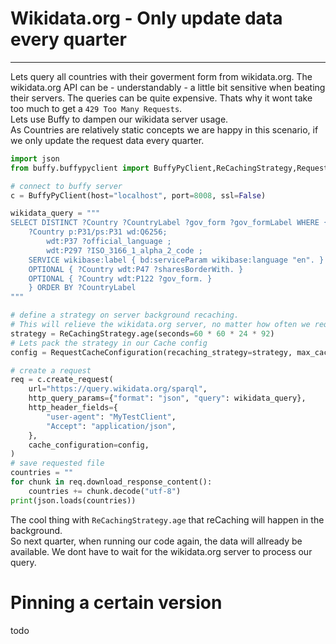 # Wikidata.org - Only update data every quarter

___

Lets query all countries with their goverment form from wikidata.org. 
The wikidata.org API can be - understandably - a little bit sensitive when beating their servers. 
The queries can be quite expensive. Thats why it wont take too much to get a `429 Too Many Requests`.  
Lets use Buffy to dampen our wikidata server usage.  
As Countries are relatively static concepts we are happy in this scenario, if we only update the request data every quarter.


```python
import json
from buffy.buffypyclient import BuffyPyClient,ReCachingStrategy,RequestCacheConfiguration

# connect to buffy server
c = BuffyPyClient(host="localhost", port=8008, ssl=False)

wikidata_query = """
SELECT DISTINCT ?Country ?CountryLabel ?gov_form ?gov_formLabel WHERE {
    ?Country p:P31/ps:P31 wd:Q6256;
        wdt:P37 ?official_language ;
        wdt:P297 ?ISO_3166_1_alpha_2_code ;
    SERVICE wikibase:label { bd:serviceParam wikibase:language "en". }
    OPTIONAL { ?Country wdt:P47 ?sharesBorderWith. }
    OPTIONAL { ?Country wdt:P122 ?gov_form. }
    } ORDER BY ?CountryLabel
"""

# define a strategy on server background recaching. 
# This will relieve the wikidata.org server, no matter how often we request the data.
strategy = ReCachingStrategy.age(seconds=60 * 60 * 24 * 92)
# Lets pack the strategy in our Cache config
config = RequestCacheConfiguration(recaching_strategy=strategy, max_cached_unpinned_versions=3)

# create a request
req = c.create_request(
    url="https://query.wikidata.org/sparql",
    http_query_params={"format": "json", "query": wikidata_query},
    http_header_fields={
        "user-agent": "MyTestClient",
        "Accept": "application/json",
    },
    cache_configuration=config,
)
# save requested file
countries = ""
for chunk in req.download_response_content():
    countries += chunk.decode("utf-8")
print(json.loads(countries))
```

The cool thing with `ReCachingStrategy.age` that reCaching will happen in the background.   
So next quarter, when running our code again, the data will allready be available. We dont have to wait for the wikidata.org server to process our query.


# Pinning a certain version

todo